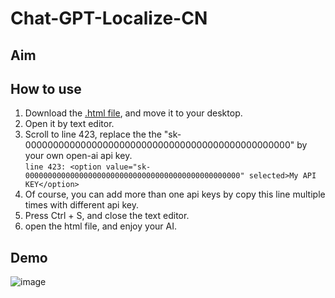 # Chat-GPT-Localize-CN

## Aim


## How to use
1. Download the [.html file](https://github.com/Henryyy-Hung/Chat-GPT-Localize-CN/archive/refs/heads/main.zip), and move it to your desktop.
2. Open it by text editor.
3. Scroll to line 423, replace the the "sk-000000000000000000000000000000000000000000000000" by your own open-ai api key. <br />`line 423: <option value="sk-000000000000000000000000000000000000000000000000" selected>My API KEY</option>`
4. Of course, you can add more than one api keys by copy this line multiple times with different api key.
5. Press Ctrl + S, and close the text editor.
6. open the html file, and enjoy your AI.

## Demo
![image](https://user-images.githubusercontent.com/78750074/232292140-ecf304ef-4705-4cd7-a3a4-ac9a10e64dbd.png)
